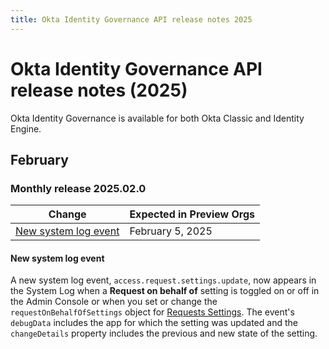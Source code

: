 ```yaml
---
title: Okta Identity Governance API release notes 2025
---
```


# Okta Identity Governance API release notes (2025)

Okta Identity Governance is available for both Okta Classic and Identity Engine.

## February

### Monthly release 2025.02.0

| Change | Expected in Preview Orgs |
|--------|--------------------------|
| [New system log event](#new-system-log-event) | February 5, 2025 |

#### New system log event

A new system log event, `access.request.settings.update`, now appears in the System Log when a **Request on behalf of** setting is toggled on or off in the Admin Console or when you set or change the `requestOnBehalfOfSettings` object for [Requests Settings](https://developer.okta.com/docs/api/iga/openapi/governance.requests.admin.v2/tag/Request-Settings/#tag/Request-Settings). The event's `debugData` includes the app for which the setting was updated and the `changeDetails` property includes the previous and new state of the setting. <!--OKTA-857992-->
